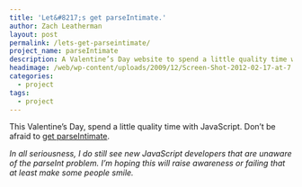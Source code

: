 ```yaml
---
title: 'Let&#8217;s get parseIntimate.'
author: Zach Leatherman
layout: post
permalink: /lets-get-parseintimate/
project_name: parseIntimate
description: A Valentine’s Day website to spend a little quality time with JavaScript and it’s quirky parseInt function. Don’t be afraid to get parseIntimate.
headimage: /web/wp-content/uploads/2009/12/Screen-Shot-2012-02-17-at-7.49.26-PM1.png
categories:
  - project
tags:
  - project
---
```


This Valentine’s Day, spend a little quality time with JavaScript. Don’t be afraid to [get parseIntimate][1].

 [1]: http://zachleat.com/parseintimate/

*In all seriousness, I do still see new JavaScript developers that are unaware of the parseInt problem. I’m hoping this will raise awareness or failing that at least make some people smile.*
